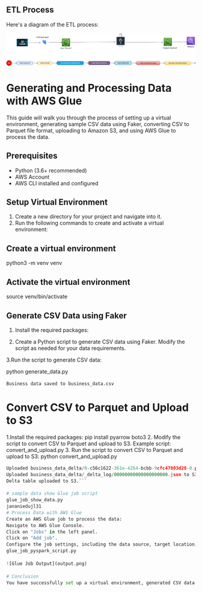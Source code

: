 ## ETL Process

Here's a diagram of the ETL process:

![ETL Diagram](etl.png)


# Generating and Processing Data with AWS Glue

This guide will walk you through the process of setting up a virtual environment, generating sample CSV data using Faker, converting CSV to Parquet file format, uploading to Amazon S3, and using AWS Glue to process the data.

## Prerequisites

- Python (3.6+ recommended)
- AWS Account
- AWS CLI installed and configured

## Setup Virtual Environment

1. Create a new directory for your project and navigate into it.
2. Run the following commands to create and activate a virtual environment:

## Create a virtual environment
python3 -m venv venv

## Activate the virtual environment
source venv/bin/activate


## Generate CSV Data using Faker

1. Install the required packages:

2. Create a Python script to generate CSV data using Faker. Modify the script as needed for your data requirements.

3.Run the script to generate CSV data:

python generate_data.py

```Business data saved to business_data.csv```

# Convert CSV to Parquet and Upload to S3
1.Install the required packages:
    pip install pyarrow boto3
2. Modify the script to convert CSV to Parquet and upload to S3. Example script: convert_and_upload.py
3. Run the script to convert CSV to Parquet and upload to S3:
     python convert_and_upload.py

```python 03-local-csv-parqute.py 
Uploaded business_data_delta/0-c56c1622-361e-4264-bcbb-9cfc47803d28-0.parquet to S3://samplebucketforetl/deltatables/business_data_delta/0-c56c1622-361e-4264-bcbb-9cfc47803d28-0.parquet
Uploaded business_data_delta/_delta_log/00000000000000000000.json to S3://samplebucketforetl/deltatables/business_data_delta/00000000000000000000.json
Delta table uploaded to S3.```

# sample data show Glue job script 
glue_job_show_data.py
jananiedujl31
# Process Data with AWS Glue
Create an AWS Glue job to process the data:
Navigate to AWS Glue Console.
Click on "Jobs" in the left panel.
Click on "Add job".
Configure the job settings, including the data source, target location, and transformation script.
glue_job_pyspark_script.py

![Glue Job Output](output.png)

# Conclusion
You have successfully set up a virtual environment, generated CSV data using Faker, converted it to Parquet file format, uploaded it to Amazon S3, and used AWS Glue to process the data. save to output folder in s3 and using anthen verifty data
